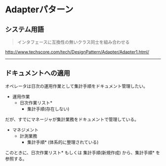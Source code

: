# Adapterパターン

## システム用語

> インタフェースに互換性の無いクラス同士を組み合わせる

http://www.techscore.com/tech/DesignPattern/Adapter/Adapter1.html/

---

## ドキュメントへの適用

オペレータは日次の運用作業として集計手順をドキュメント管理したい。

- 運用作業
  - 日次作業リスト*
    - 集計手順(存在しない)

だが、すでにマネージャが集計業務をドキュメントで管理している。

- マネジメント
  - 計測業務
    - 集計手順* (体系的に整理されている)

このときに、日次作業リスト* もしくは 集計手順(新規作成) から、集計手順* を参照する。
